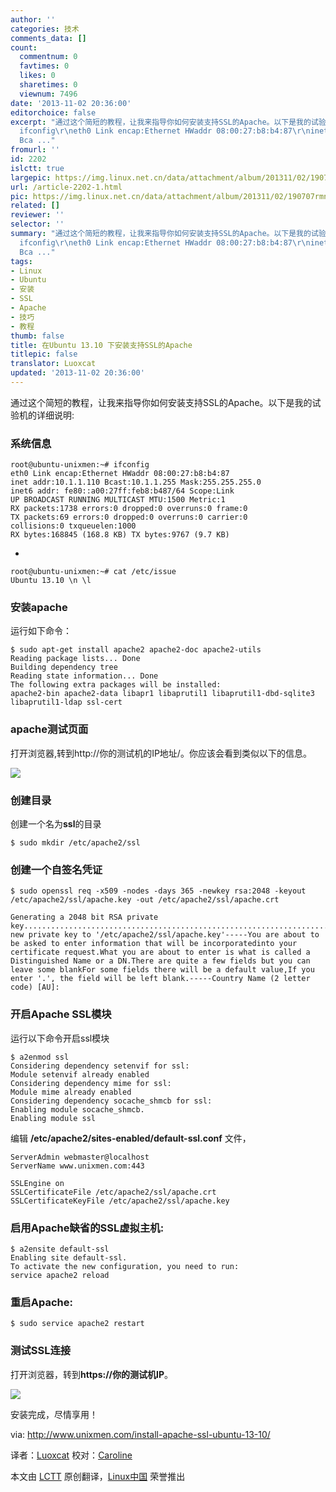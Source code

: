 ```yaml
---
author: ''
categories: 技术
comments_data: []
count:
  commentnum: 0
  favtimes: 0
  likes: 0
  sharetimes: 0
  viewnum: 7496
date: '2013-11-02 20:36:00'
editorchoice: false
excerpt: "通过这个简短的教程，让我来指导你如何安装支持SSL的Apache。以下是我的试验机的详细说明:\r\n系统信息\r\nroot@ubuntu-unixmen:~#
  ifconfig\r\neth0 Link encap:Ethernet HWaddr 08:00:27:b8:b4:87\r\ninet addr:10.1.1.110
  Bca ..."
fromurl: ''
id: 2202
islctt: true
largepic: https://img.linux.net.cn/data/attachment/album/201311/02/190707rmnzorkgktmonhoi.png
url: /article-2202-1.html
pic: https://img.linux.net.cn/data/attachment/album/201311/02/190707rmnzorkgktmonhoi.png.thumb.jpg
related: []
reviewer: ''
selector: ''
summary: "通过这个简短的教程，让我来指导你如何安装支持SSL的Apache。以下是我的试验机的详细说明:\r\n系统信息\r\nroot@ubuntu-unixmen:~#
  ifconfig\r\neth0 Link encap:Ethernet HWaddr 08:00:27:b8:b4:87\r\ninet addr:10.1.1.110
  Bca ..."
tags:
- Linux
- Ubuntu
- 安装
- SSL
- Apache
- 技巧
- 教程
thumb: false
title: 在Ubuntu 13.10 下安装支持SSL的Apache
titlepic: false
translator: Luoxcat
updated: '2013-11-02 20:36:00'
---
```


通过这个简短的教程，让我来指导你如何安装支持SSL的Apache。以下是我的试验机的详细说明:


### **系统信息**



```
root@ubuntu-unixmen:~# ifconfig
eth0 Link encap:Ethernet HWaddr 08:00:27:b8:b4:87
inet addr:10.1.1.110 Bcast:10.1.1.255 Mask:255.255.255.0
inet6 addr: fe80::a00:27ff:feb8:b487/64 Scope:Link
UP BROADCAST RUNNING MULTICAST MTU:1500 Metric:1
RX packets:1738 errors:0 dropped:0 overruns:0 frame:0
TX packets:69 errors:0 dropped:0 overruns:0 carrier:0
collisions:0 txqueuelen:1000
RX bytes:168845 (168.8 KB) TX bytes:9767 (9.7 KB)
```

-



```
root@ubuntu-unixmen:~# cat /etc/issue
Ubuntu 13.10 \n \l
```

### **安装apache**


运行如下命令：



```
$ sudo apt-get install apache2 apache2-doc apache2-utils
Reading package lists... Done
Building dependency tree 
Reading state information... Done
The following extra packages will be installed:
apache2-bin apache2-data libapr1 libaprutil1 libaprutil1-dbd-sqlite3 libaprutil1-ldap ssl-cert
```

### **apache测试页面**


打开浏览器,转到http://你的测试机的IP地址/。你应该会看到类似以下的信息。


![](http://180016988.r.cdn77.net/wp-content/uploads/2013/10/apache2-ubuntu.png) 


### **创建目录**


创建一个名为**ssl**的目录



```
$ sudo mkdir /etc/apache2/ssl
```

### **创建一个自签名凭证**



```
$ sudo openssl req -x509 -nodes -days 365 -newkey rsa:2048 -keyout /etc/apache2/ssl/apache.key -out /etc/apache2/ssl/apache.crt

Generating a 2048 bit RSA private key.......................................................................................+++....................................+++writing new private key to '/etc/apache2/ssl/apache.key'-----You are about to be asked to enter information that will be incorporatedinto your certificate request.What you are about to enter is what is called a Distinguished Name or a DN.There are quite a few fields but you can leave some blankFor some fields there will be a default value,If you enter '.', the field will be left blank.-----Country Name (2 letter code) [AU]:
```

### **开启Apache SSL模块**


运行以下命令开启ssl模块



```
$ a2enmod ssl
Considering dependency setenvif for ssl:
Module setenvif already enabled
Considering dependency mime for ssl:
Module mime already enabled
Considering dependency socache_shmcb for ssl:
Enabling module socache_shmcb.
Enabling module ssl
```

编辑 **/etc/apache2/sites-enabled/default-ssl.conf** 文件，



```
ServerAdmin webmaster@localhost
ServerName www.unixmen.com:443

SSLEngine on
SSLCertificateFile /etc/apache2/ssl/apache.crt
SSLCertificateKeyFile /etc/apache2/ssl/apache.key
```

### **启用Apache缺省的SSL虚拟主机:**



```
$ a2ensite default-ssl
Enabling site default-ssl.
To activate the new configuration, you need to run:
service apache2 reload
```

### **重启Apache:**



```
$ sudo service apache2 restart
```

### **测试SSL连接**


打开浏览器，转到**https://你的测试机IP**。


 ![](https://img.linux.net.cn/data/attachment/album/201311/02/190707rmnzorkgktmonhoi.png)


安装完成，尽情享用！


 


via: <http://www.unixmen.com/install-apache-ssl-ubuntu-13-10/>


译者：[Luoxcat](https://github.com/Luoxcat) 校对：[Caroline](https://github.com/carolinewuyan)


本文由 [LCTT](https://github.com/LCTT/TranslateProject) 原创翻译，[Linux中国](http://linux.cn/) 荣誉推出